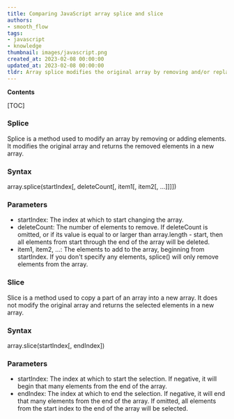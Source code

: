 ```yaml
---
title: Comparing JavaScript array splice and slice
authors:
- smooth_flow
tags:
- javascript
- knowledge
thumbnail: images/javascript.png
created_at: 2023-02-08 00:00:00
updated_at: 2023-02-08 00:00:00
tldr: Array splice modifies the original array by removing and/or replacing elements, while Array slice returns a shallow copy of a portion of an array without modifying the original array.
---
```


**Contents**

[TOC]

### Splice
Splice is a method used to modify an array by removing or adding elements. It modifies the original array and returns the removed elements in a new array.

### Syntax
array.splice(startIndex[, deleteCount[, item1[, item2[, ...]]]])

### Parameters
- startIndex: The index at which to start changing the array.
- deleteCount: The number of elements to remove. If deleteCount is omitted, or if its value is equal to or larger than array.length - start, then all elements from start through the end of the array will be deleted.
- item1, item2, ...: The elements to add to the array, beginning from startIndex. If you don't specify any elements, splice() will only remove elements from the array.

### Slice
Slice is a method used to copy a part of an array into a new array. It does not modify the original array and returns the selected elements in a new array.

### Syntax
array.slice(startIndex[, endIndex])

### Parameters
- startIndex: The index at which to start the selection. If negative, it will begin that many elements from the end of the array.
- endIndex: The index at which to end the selection. If negative, it will end that many elements from the end of the array. If omitted, all elements from the start index to the end of the array will be selected.

